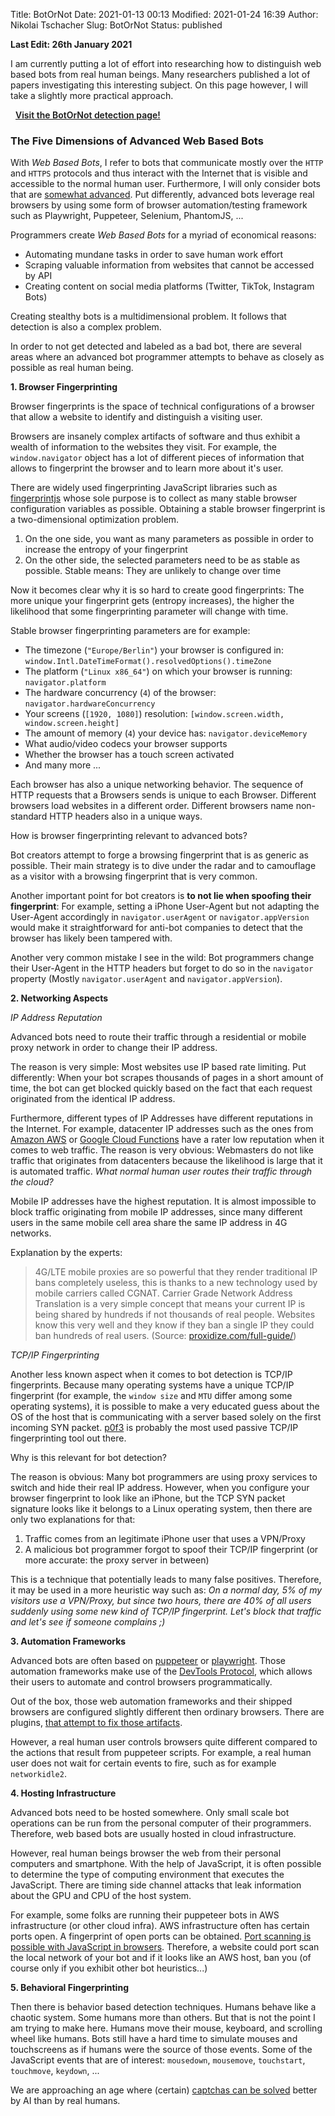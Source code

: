 Title: BotOrNot
Date: 2021-01-13 00:13
Modified: 2021-01-24 16:39
Author: Nikolai Tschacher
Slug: BotOrNot
Status: published

**Last Edit: 26th January 2021**

I am currently putting a lot of effort into researching how to distinguish web based bots from real human beings. Many researchers published a lot of papers investigating this interesting subject. On this page however, I will take a slightly more practical approach.

<a class="btn" href="https://bot.incolumitas.com" style="padding: 8px; font-weight: 600;">Visit the BotOrNot detection page!</a>

### The Five Dimensions of Advanced Web Based Bots

With *Web Based Bots*, I refer to bots that communicate mostly over the `HTTP` and `HTTPS` protocols and thus interact with the Internet that is visible and accessible to the normal human user. Furthermore, I will only consider bots that are [somewhat advanced](https://www.imperva.com/blog/bad-bot-report-2020-bad-bots-strike-back/). Put differently, advanced bots leverage real browsers by using some form of browser automation/testing framework such as Playwright, Puppeteer, Selenium, PhantomJS, ... 

 Programmers create *Web Based Bots* for a myriad of economical reasons:

+ Automating mundane tasks in order to save human work effort 
+ Scraping valuable information from websites that cannot be accessed by API
+ Creating content on social media platforms (Twitter, TikTok, Instagram Bots)

Creating stealthy bots is a multidimensional problem. It follows that detection is also a complex problem.

In order to not get detected and labeled as a bad bot, there are several areas where an advanced bot programmer attempts to behave as closely as possible as real human being.

**1. Browser Fingerprinting**

Browser fingerprints is the space of technical configurations of a browser that allow a website to identify and distinguish a visiting user.

Browsers are insanely complex artifacts of software and thus exhibit a wealth of information to the websites they visit. For example, the `window.navigator` object has a lot of different pieces of information that allows to fingerprint the browser and to learn more about it's user.

There are widely used fingerprinting JavaScript libraries such as [fingerprintjs](https://github.com/fingerprintjs/fingerprintjs) whose sole purpose is to collect as many stable browser configuration variables as possible. Obtaining a stable browser fingerprint is a two-dimensional optimization problem.

1. On the one side, you want as many parameters as possible in order to increase the entropy of your fingerprint
2. On the other side, the selected parameters need to be as stable as possible. Stable means: They are unlikely to change over time

Now it becomes clear why it is so hard to create good fingerprints: The more unique your fingerprint gets (entropy increases), the higher the likelihood that some fingerprinting parameter will change with time.

Stable browser fingerprinting parameters are for example:

+ The timezone (`"Europe/Berlin"`) your browser is configured in: `window.Intl.DateTimeFormat().resolvedOptions().timeZone`
+ The platform (`"Linux x86_64"`) on which your browser is running: `navigator.platform`
+ The hardware concurrency (`4`) of the browser: `navigator.hardwareConcurrency`
+ Your screens (`[1920, 1080]`) resolution: `[window.screen.width, window.screen.height]`
+ The amount of memory (`4`) your device has: `navigator.deviceMemory`
+ What audio/video codecs your browser supports
+ Whether the browser has a touch screen activated
+ And many more ...

Each browser has also a unique networking behavior. The sequence of HTTP requests that a Browsers sends is unique to each Browser. Different browsers load websites in a different order. Different browsers name non-standard HTTP headers also in a unique ways.

How is browser fingerprinting relevant to advanced bots?

Bot creators attempt to forge a browsing fingerprint that is as generic as possible. Their main strategy is to dive under the radar and to camouflage as a visitor with a browsing fingerprint that is very common. 

Another important point for bot creators is **to not lie when spoofing their fingerprint**: For example, setting a iPhone User-Agent but not adapting the User-Agent accordingly in `navigator.userAgent` or `navigator.appVersion` would make it straightforward for anti-bot companies to detect that the browser has likely been tampered with.

Another very common mistake I see in the wild: Bot programmers change their User-Agent in the HTTP headers but forget to do so in the `navigator` property (Mostly `navigator.userAgent` and `navigator.appVersion`).

**2. Networking Aspects**

*IP Address Reputation*

Advanced bots need to route their traffic through a residential or mobile proxy network in order to change their IP address.

The reason is very simple: Most websites use IP based rate limiting. Put differently: When your bot scrapes thousands of pages in a short amount of time, the bot can get blocked quickly based on the fact that each request originated from the identical IP address. 

Furthermore, different types of IP Addresses have different reputations in the Internet. For example, datacenter IP addresses such as the ones from [Amazon AWS](https://aws.amazon.com/) or [Google Cloud Functions](https://cloud.google.com/functions) have a rater low reputation when it comes to web traffic. The reason is very obvious: Webmasters do not like traffic that originates from datacenters because the likelihood is large that it is automated traffic. *What normal human user routes their traffic through the cloud?*

Mobile IP addresses have the highest reputation. It is almost impossible to block traffic originating from mobile IP addresses, since many different users in the same mobile cell area share the same IP address in 4G networks.

Explanation by the experts:

> 4G/LTE mobile proxies are so powerful that they render traditional IP bans completely useless, this is thanks to a new technology used by mobile carriers called CGNAT. Carrier Grade Network Address Translation is a very simple concept that means your current IP is being shared by hundreds if not thousands of real people. Websites know this very well and they know if they ban a single IP they could ban hundreds of real users. (Source: [proxidize.com/full-guide/](https://proxidize.com/full-guide/))

*TCP/IP Fingerprinting*

Another less known aspect when it comes to bot detection is TCP/IP fingerprints. Because many operating systems have a unique TCP/IP fingerprint (for example, the `window size` and `MTU` differ among some operating systems), it is possible to make a very educated guess about the OS of the host that is communicating with a server based solely on the first incoming SYN packet. [p0f3](https://lcamtuf.coredump.cx/p0f3/) is probably the most used passive TCP/IP fingerprinting tool out there.

Why is this relevant for bot detection?

The reason is obvious: Many bot programmers are using proxy services to switch and hide their real IP address. However, when you configure your browser fingerprint to look like an iPhone, but the TCP SYN packet signature looks like it belongs to a Linux operating system, then there are only two explanations for that:

1. Traffic comes from an legitimate iPhone user that uses a VPN/Proxy 
2. A malicious bot programmer forgot to spoof their TCP/IP fingerprint (or more accurate: the proxy server in between)

This is a technique that potentially leads to many false positives. Therefore, it may be used in a more heuristic way such as: *On a normal day, 5% of my visitors use a VPN/Proxy, but since two hours, there are 40% of all users suddenly using some new kind of TCP/IP fingerprint. Let's block that traffic and let's see if someone complains ;)*

**3. Automation Frameworks**

Advanced bots are often based on [puppeteer](https://github.com/puppeteer/puppeteer) or [playwright](https://github.com/microsoft/playwright). Those automation frameworks make use of the [DevTools Protocol](https://chromedevtools.github.io/devtools-protocol/), which allows their users to automate and control browsers programmatically.

Out of the box, those web automation frameworks and their shipped browsers are configured slightly different then ordinary browsers. There are plugins, [that attempt to fix those artifacts](https://github.com/berstend/puppeteer-extra/tree/master/packages/puppeteer-extra-plugin-stealth#readme).

However, a real human user controls browsers quite different compared to the actions that result from puppeteer scripts. For example, a real human user does not wait for certain events to fire, such as for example `networkidle2`.

**4. Hosting Infrastructure**

Advanced bots need to be hosted somewhere. Only small scale bot operations can be run from the personal computer of their programmers. Therefore, web based bots are usually hosted in cloud infrastructure.

However, real human beings browser the web from their personal computers and smartphone. With the help of JavaScript, it is often possible to determine the type of computing environment that executes the JavaScript. There are timing side channel attacks that leak information about the GPU and CPU of the host system.

For example, some folks are running their puppeteer bots in AWS infrastructure (or other cloud infra). 
AWS infrastructure often has certain ports open. A fingerprint of open ports can be obtained. 
[Port scanning is possible with JavaScript in browsers](https://incolumitas.com/2021/01/10/browser-based-port-scanning/).
Therefore, a website could port scan the local network of your bot and if it looks like an AWS host, ban you (of course only if you exhibit other bot heuristics...)

**5. Behavioral Fingerprinting**

Then there is behavior based detection techniques. Humans behave like a chaotic system. Some humans more than others. But that is not the point I am trying to make here. Humans move their mouse, keyboard, and scrolling wheel like humans. Bots still have a hard time to simulate mouses and touchscreens as if humans were the source of those events. Some of the JavaScript events that are of interest: `mousedown`, `mousemove`, `touchstart`, `touchmove`, `keydown`, ...

We are approaching an age where (certain) [captchas can be solved](https://incolumitas.com/2021/01/02/breaking-audio-recaptcha-with-googles-own-speech-to-text-api/) better by AI than by real humans.
